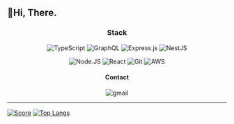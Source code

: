 ## 👋Hi, There.
  
<div align="center">

  ### Stack
  ![TypeScript](https://img.shields.io/badge/typescript-%23007ACC.svg?style=for-the-badge&logo=typescript&logoColor=white)
  ![GraphQL](https://img.shields.io/badge/-GraphQL-E10098?style=for-the-badge&logo=graphql&logoColor=white)
  ![Express.js](https://img.shields.io/badge/express.js-%23404d59.svg?style=for-the-badge&logo=express&logoColor=%2361DAFB)
  ![NestJS](https://img.shields.io/badge/nestjs-%23E0234E.svg?style=for-the-badge&logo=nestjs&logoColor=white)
  
  ![Node.JS](https://img.shields.io/badge/node.js-6DA55F?style=for-the-badge&logo=node.js&logoColor=white)
  ![React](https://img.shields.io/badge/react-%2320232a.svg?style=for-the-badge&logo=react&logoColor=%2361DAFB)
  ![Git](https://img.shields.io/badge/git-%23F05033.svg?style=for-the-badge&logo=git&logoColor=white)
  ![AWS](https://img.shields.io/badge/AWS-%23FF9900.svg?style=for-the-badge&logo=amazon-aws&logoColor=white)

  #### Contact
  ![gmail](https://img.shields.io/badge/GMail-mangph4@gmail.com-339933?style=for-the-badge&logo=gmail)
</div>

---
 
  [![Score](https://github-readme-stats.vercel.app/api?username=Mangpha&count_private=true&show_icons=true&theme=tokyonight)](https://github.com/mangpha)
  [![Top Langs](https://github-readme-stats.vercel.app/api/top-langs/?username=Mangpha&layout=compact)](https://github.com/mangpha)

